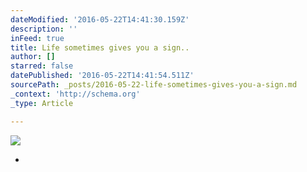 ```yaml
---
dateModified: '2016-05-22T14:41:30.159Z'
description: ''
inFeed: true
title: Life sometimes gives you a sign..
author: []
starred: false
datePublished: '2016-05-22T14:41:54.511Z'
sourcePath: _posts/2016-05-22-life-sometimes-gives-you-a-sign.md
_context: 'http://schema.org'
_type: Article

---
```

![](https://the-grid-user-content.s3-us-west-2.amazonaws.com/bf728473-bdbe-418d-a771-a86b0aad585b.jpg)

*